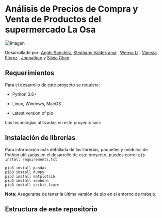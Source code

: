 
# Análisis de Precios de Compra y Venta de Productos del supermercado La Osa 

![imagen](https://user-images.githubusercontent.com/110174766/223457666-46088b39-76ce-4b7f-89a6-98bae834fe07.png)

Desarrollado por: [Anghi Sanchez](https://github.com/AnghiSanchez), [Stephany Valderrama](https://github.com/stph89) , [Wenya Li](https://github.com/wenlla) , [Vaneza Florez](https://github.com/vanezafg) , [Jonnathan](https://github.com/JonDScode) y [Silvia Chen](https://github.com/vanezafg)


## Requerimientos

Para el desarrollo de este proyecto se requiere:

* Python 3.8+

* Linux, Windows, MacOS

* Latest version of pip
  
Las tecnologías utilizadas en este proyecto son:

## Instalación de librerías
  
Para información más detallada de las librerías, paquetes y módulos de Python utilizadas en el desarrollo de este proyecto, puedes correr `pip install requirements.txt`

```
pip3 install pandas
pip3 install numpy
pip3 install matplotlib
pip3 install seaborn
pip3 install scikit-learn
```
  **Nota:** Asegurarse de tener la última versión de pip en el entorno de trabajo.
  
  ## Estructura de este repositorio
